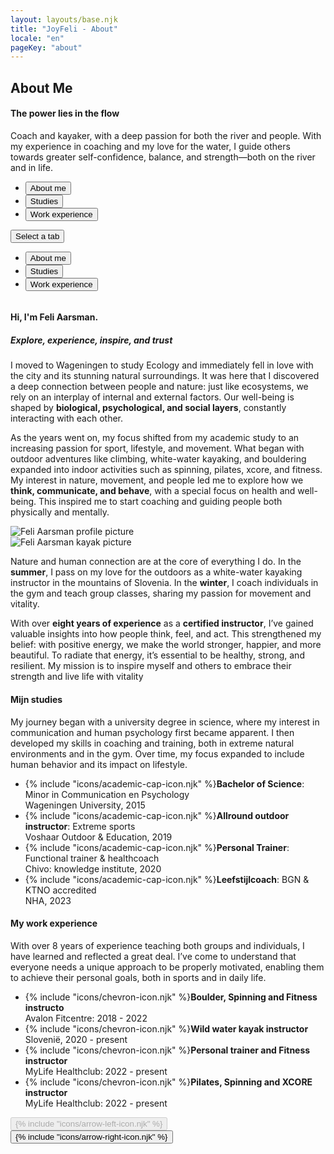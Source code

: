 ```yaml
---
layout: layouts/base.njk
title: "JoyFeli - About"
locale: "en"
pageKey: "about"
---
```


<!-- Hero Section -->
<section class="hero-section overflow-hidden">
  <div class="container position-relative">
    <div class="row">
      <div class="col-12 position-relative m-0 p-0">
        <!-- Background image container -->
        <div class="bg-image aboutme-img animate-slide-in-right" data-bg="/img/Feli_soca2_cut.jpg" data-bgPhone="/img/Feli_soca2_phone.jpg">
        </div>
        <!-- Text overlay -->
        <div class="text-overlay aboutme-text animate-slide-in-left bg-white bg-opacity-75 p-4 p-xxl-5">
          <h1 class="separator text-uppercase">
            <span class="d-block mb-2">
              <span><strong>About Me</strong></span>
            </span>
          </h1>
            <h4>
              <span class="d-block mb-3 fst-italic">
                The power lies in the flow
              </span>
            </h4>
          <p>
            Coach and kayaker, with a deep passion for both the river and people. With my experience in coaching and my love for the water, I guide others towards greater self-confidence, balance, and strength—both on the river and in life.
          </p>
        </div>
      </div>
    </div>
  </div>
</section>
<!-- End Hero Section -->
<div class="sun-divider">
  <span class="sun"></span>
</div>
<!-- Tabs Section -->
<section class="py-5 gray-bg tab-section">
  <div class="container px-0 px-sm-3">
    <div class="custom-tabs px-2 px-sm-0">
      <!-- Tab Navigation -->
      <ul class="nav nav-tabs justify-content-center mb-4 border-0" id="aboutMeTabs" role="tablist">
        <li class="nav-item d-none d-md-flex">
          <button class="nav-link px-4 active" id="tab-about" data-bs-toggle="tab" data-bs-target="#about" type="button" role="tab" aria-controls="about" aria-selected="true">
            About me
          </button>
        </li>
        <li class="nav-item d-none d-md-flex">
          <button class="nav-link px-4" id="tab-studies" data-bs-toggle="tab" data-bs-target="#studies" type="button" role="tab" aria-controls="studies" aria-selected="false">
            Studies
          </button>
        </li>
        <li class="nav-item d-none d-md-flex">
          <button class="nav-link px-4" id="tab-work" data-bs-toggle="tab" data-bs-target="#work" type="button" role="tab" aria-controls="work" aria-selected="false">
            Work experience
          </button>
        </li>
      </ul>
      <!-- Dropdown Menu for sm screens -->
      <div class="dropdown d-block d-md-none text-center fs-4">
        <button
          class="btn dropdown-toggle fs-4 w-100 bg-white border"
          type="button"
          id="mobileDropdown"
          data-bs-toggle="dropdown"
          aria-expanded="false"
        >
          Select a tab
        </button>
        <ul class="dropdown-menu" aria-labelledby="mobileDropdown" role="tablist">
          <li>
            <button class="dropdown-item active fs-4" data-bs-toggle="tab" data-bs-target="#about" type="button" role="tab" aria-selected="true">
              About me
            </button>
          </li>
          <li>
            <button class="dropdown-item fs-4" data-bs-toggle="tab" data-bs-target="#studies" type="button" role="tab" aria-selected="false">
              Studies
            </button>
          </li>
          <li>
            <button class="dropdown-item fs-4" data-bs-toggle="tab" data-bs-target="#work" type="button" role="tab" aria-selected="false">
              Work experience
            </button>
          </li>
        </ul>
      </div>
      <div class="tab-line"></div>
    </div>
    <div class="tab-content pt-3" id="aboutMeTabsContent" style="overflow:hidden">
      <!-- About me Tab -->
      <div class="mb-3 tab-pane fade active show" id="about" role="tabpanel" aria-labelledby="tab-about">
        <div class="row px-2 px-sm-0">
          <div class="col-lg-6">
            <h4 class="mt-4 mb-3 separator">Hi, I'm Feli Aarsman.</h4>
            <h5 class="mb-0 mb-lg-3"><i>Explore, experience, inspire, and trust</i></h5>
            <p>
              I moved to Wageningen to study Ecology and immediately fell in love with the city and its stunning natural surroundings. It was here that I discovered a deep connection between people and nature: just like ecosystems, we rely on an interplay of internal and external factors. Our well-being is shaped by <strong>biological, psychological, and social layers</strong>, constantly interacting with each other.
            </p>
            <p>
              As the years went on, my focus shifted from my academic study to an increasing passion for sport, lifestyle, and movement. What began with outdoor adventures like climbing, white-water kayaking, and bouldering expanded into indoor activities such as spinning, pilates, xcore, and fitness. My interest in nature, movement, and people led me to explore how we <strong>think, communicate, and behave</strong>, with a special focus on health and well-being. This inspired me to start coaching and guiding people both physically and mentally.
            </p>
          </div>
          <div class="col-lg-6 my-0 my-lg-3">
            <img class="img-fluid profile-img my-3 my-lg-5" src="/img/Feli2.jpg" alt="Feli Aarsman profile picture" loading="lazy">
          </div>
        </div>
        <div class="row px-2 px-sm-0">
          <div class="col-lg-6 px-0 px-lg-3 my-3 order-last order-lg-first ">
            <img class="img-fluid kayak-img me-lg-5" src="/img/Feli_kayak.jpg" alt="Feli Aarsman kayak picture" loading="lazy">
          </div>
          <div class="col-lg-6 order-first order-lg-last">
            <p>
              Nature and human connection are at the core of everything I do. In the <strong>summer</strong>, I pass on my love for the outdoors as a white-water kayaking instructor in the mountains of Slovenia. In the <strong>winter</strong>, I coach individuals in the gym and teach group classes, sharing my passion for movement and vitality.
            </p>
            <p>
              With over <strong>eight years of experience</strong> as a <strong>certified instructor</strong>, I’ve gained valuable insights into how people think, feel, and act. This strengthened my belief: with positive energy, we make the world stronger, happier, and more beautiful. To radiate that energy, it’s essential to be healthy, strong, and resilient. My mission is to inspire myself and others to embrace their strength and live life with vitality
            </p>
          </div>
        </div>
      </div>
      <!-- Studies Tab-->
      <div class="mb-3 tab-pane fade px-2 px-sm-0" id="studies" role="tabpanel" aria-labelledby="tab-studies">
        <h4 class="mt-4 mb-3 separator">Mijn studies</h4>
        <p>
          My journey began with a university degree in science, where my interest in communication and human psychology first became apparent. I then developed my skills in coaching and training, both in extreme natural environments and in the gym. Over time, my focus expanded to include human behavior and its impact on lifestyle. 
        </p>
        <p id="studies">
          <ul class="mt-3 list-unstyled">
            <li class="mb-3">
              {% include "icons/academic-cap-icon.njk" %}<span><strong>Bachelor of Science</strong>: Minor in Communication en Psychology <br>Wageningen University, 2015</span>
            </li>
            <li class="mb-3">
              {% include "icons/academic-cap-icon.njk" %}<span><strong>Allround outdoor instructor</strong>: Extreme sports
              <br>Voshaar Outdoor & Education, 2019</span>
            </li>
            <li class="mb-3">
              {% include "icons/academic-cap-icon.njk" %}<span><strong>Personal Trainer</strong>: Functional trainer & healthcoach
              <br>Chivo: knowledge institute, 2020</span>
            </li>
            <li class="mb-3">
              {% include "icons/academic-cap-icon.njk" %}<span><strong>Leefstijlcoach</strong>: BGN & KTNO accredited
              <br>NHA, 2023</span>
            </li>
          </ul>
        </p>
      </div>
      <!-- Work experience tab -->
      <div class="mb-3 tab-pane fade px-2 px-sm-0" id="work" role="tabpanel" aria-labelledby="tab-work">
          <h4 class="mt-4 mb-3 separator">My work experience</h4>
          <p>
            With over 8 years of experience teaching both groups and individuals, I have learned and reflected a great deal. I’ve come to understand that everyone needs a unique approach to be properly motivated, enabling them to achieve their personal goals, both in sports and in daily life.
          </p>
          <p id="work-experience">
            <ul class="mt-3 list-unstyled">
              <li class="mb-3">
                {% include "icons/chevron-icon.njk" %}<span><strong>Boulder, Spinning and Fitness instructo</strong>
                <br>Avalon Fitcentre: 2018 - 2022</span>
              </li>
              <li class="mb-3">
                {% include "icons/chevron-icon.njk" %}<span><strong>Wild water kayak instructor</strong>
                <br>Slovenië, 2020 - present</span>
              </li>
              <li class="mb-3">
                {% include "icons/chevron-icon.njk" %}<span><strong>Personal trainer and Fitness instructor</strong>
                <br>MyLife Healthclub: 2022 - present</span>
              </li>
              <li class="mb-3">
                {% include "icons/chevron-icon.njk" %}<span><strong>Pilates, Spinning and XCORE instructor</strong>
                <br>MyLife Healthclub: 2022 - present</span>
              </li>
            </ul>
          </p>
      </div>
  <!-- Navigation buttons -->
  <div class="mt-3 text-center">
    <button id="prevTabBtn" class="btn custom-btn mx-3 fs-5" disabled>{% include "icons/arrow-left-icon.njk" %}</button>
    <button id="nextTabBtn" class="btn custom-btn mx-3 fs-5">{% include "icons/arrow-right-icon.njk" %}</button>
  </div>
</section>